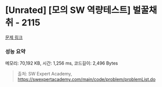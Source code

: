 # [Unrated] [모의 SW 역량테스트] 벌꿀채취 - 2115 

[문제 링크](https://swexpertacademy.com/main/code/problem/problemDetail.do?contestProbId=AV5V4A46AdIDFAWu) 

### 성능 요약

메모리: 70,192 KB, 시간: 1,256 ms, 코드길이: 2,496 Bytes



> 출처: SW Expert Academy, https://swexpertacademy.com/main/code/problem/problemList.do